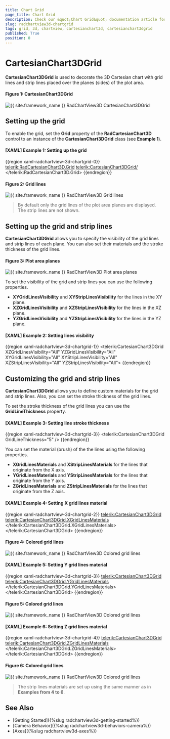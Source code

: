 ```yaml
---
title: Chart Grid
page_title: Chart Grid
description: Check our &quot;Chart Grid&quot; documentation article for the RadChartView3D {{ site.framework_name }} control.
slug: radchartview3d-chartgrid
tags: grid, 3d, chartview, cartesianchart3d, cartesianchart3dgrid
published: True
position: 0
---
```


# CartesianChart3DGrid

__CartesianChart3DGrid__ is used to decorate the 3D Cartesian chart with grid lines and strip lines placed over the planes (sides) of the plot area.

#### __Figure 1: CartesianChart3DGrid__
![{{ site.framework_name }} RadChartView3D CartesianChart3DGrid](images/radchartview-3d-chartgrid-0.png)

## Setting up the grid

To enable the grid, set the __Grid__ property of the __RadCartesianChart3D__ control to an instance of the __CartesianChart3DGrid__ class (see __Example 1__). 

#### __[XAML] Example 1: Setting up the grid__  
{{region xaml-radchartview-3d-chartgrid-0}}
	<telerik:RadCartesianChart3D.Grid>
		<telerik:CartesianChart3DGrid/>
	</telerik:RadCartesianChart3D.Grid>
{{endregion}}

#### __Figure 2: Grid lines__
![{{ site.framework_name }} RadChartView3D Grid lines](images/radchartview-3d-chartgrid-1.png)

> By default only the grid lines of the plot area planes are displayed. The strip lines are not shown. 

## Setting up the grid and strip lines

__CartesianChart3DGrid__ allows you to specify the visibility of the grid lines and strip lines of each plane. You can also set their materials and the stroke thickness of the grid lines.

#### __Figure 3: Plot area planes__
![{{ site.framework_name }} RadChartView3D Plot area planes](images/radchartview-3d-chartgrid-2.png)

To set the visibility of the grid and strip lines you can use the following properties.

* __XYGridLinesVisibility__ and __XYStripLinesVisibility__ for the lines in the XY plane.
* __XZGridLinesVisibility__ and __XZStripLinesVisibility__ for the lines in the XZ plane.
* __YZGridLinesVisibility__ and __YZStripLinesVisibility__ for the lines in the YZ plane.

#### __[XAML] Example 2: Setting lines visibility__  
{{region xaml-radchartview-3d-chartgrid-1}}
		<telerik:CartesianChart3DGrid XZGridLinesVisibility="All" 
									  YZGridLinesVisibility="All"
									  XYGridLinesVisibility="All"
									  XYStripLinesVisibility="All"
									  XZStripLinesVisibility="All"
									  YZStripLinesVisibility="All">
{{endregion}}

## Customizing the grid and strip lines

__CartesianChart3DGrid__ allows you to define custom materials for the grid and strip lines. Also, you can set the stroke thickness of the grid lines.

To set the stroke thickness of the grid lines you can use the __GridLineThickness__ property.

#### __[XAML] Example 3: Setting line stroke thickness__  
{{region xaml-radchartview-3d-chartgrid-3}}
	<telerik:CartesianChart3DGrid GridLineThickness="5" />
{{endregion}}

You can set the material (brush) of the the lines using the following properties.

* __XGridLinesMaterials__ and __XStripLinesMaterials__ for the lines that originate from the X axis.
* __YGridLinesMaterials__ and __YStripLinesMaterials__ for the lines that originate from the Y axis.
* __ZGridLinesMaterials__ and __ZStripLinesMaterials__ for the lines that originate from the Z axis.

#### __[XAML] Example 4: Setting X grid lines material__
{{region xaml-radchartview-3d-chartgrid-2}}
	<telerik:CartesianChart3DGrid>
		<telerik:CartesianChart3DGrid.XGridLinesMaterials>
			<MaterialCollection>
				<DiffuseMaterial Brush="#00A2E8" />
			 </MaterialCollection>
		</telerik:CartesianChart3DGrid.XGridLinesMaterials>			
	</telerik:CartesianChart3DGrid>
{{endregion}}

#### __Figure 4: Colored grid lines__
![{{ site.framework_name }} RadChartView3D Colored grid lines](images/radchartview-3d-chartgrid-3.png)

#### __[XAML] Example 5: Setting Y grid lines material__
{{region xaml-radchartview-3d-chartgrid-3}}
	<telerik:CartesianChart3DGrid>			
		<telerik:CartesianChart3DGrid.YGridLinesMaterials>
			<MaterialCollection>
				<DiffuseMaterial Brush="#22B14C" />
			</MaterialCollection>
		</telerik:CartesianChart3DGrid.YGridLinesMaterials>
	</telerik:CartesianChart3DGrid>
{{endregion}}

#### __Figure 5: Colored grid lines__
![{{ site.framework_name }} RadChartView3D Colored grid lines](images/radchartview-3d-chartgrid-4.png)

#### __[XAML] Example 6: Setting Z grid lines material__
{{region xaml-radchartview-3d-chartgrid-4}}
	<telerik:CartesianChart3DGrid>			
		<telerik:CartesianChart3DGrid.ZGridLinesMaterials>
			<MaterialCollection>
				<DiffuseMaterial Brush="#FF7F27" />
			 </MaterialCollection>
		</telerik:CartesianChart3DGrid.ZGridLinesMaterials>
	</telerik:CartesianChart3DGrid>
{{endregion}}

#### __Figure 6: Colored grid lines__
![{{ site.framework_name }} RadChartView3D Colored grid lines](images/radchartview-3d-chartgrid-5.png)

> The strip lines materials are set up using the same manner as in __Examples from 4 to 6__.

## See Also

* [Getting Started]({%slug radchartview3d-getting-started%})
* [Camera Behavior]({%slug radchartview3d-behaviors-camera%})
* [Axes]({%slug radchartview3d-axes%})